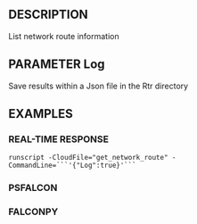 ## DESCRIPTION
List network route information

## PARAMETER Log
Save results within a Json file in the Rtr directory

## EXAMPLES

### REAL-TIME RESPONSE
```
runscript -CloudFile="get_network_route" -CommandLine=```'{"Log":true}'```
```
### PSFALCON

### FALCONPY
